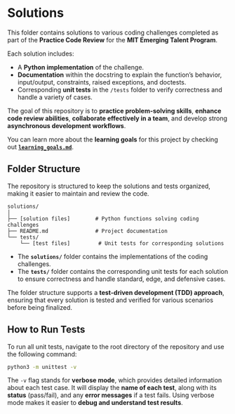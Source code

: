 # **Solutions**

This folder contains solutions to various coding challenges completed as part
of the **Practice Code Review** for the **MIT Emerging Talent Program**.

Each solution includes:  

- A **Python implementation** of the challenge.  
- **Documentation** within the docstring to explain the function’s behavior,
input/output, constraints, raised exceptions, and doctests.  
- Corresponding **unit tests** in the `/tests` folder to verify correctness
and handle a variety of cases.

The goal of this repository is to **practice problem-solving skills**,
**enhance code review abilities**, **collaborate effectively in a team**,
and develop strong **asynchronous development workflows**.

You can learn more about the **learning goals** for this project by checking
out **[`learning_goals.md`](collaboration/learning_goals.md)**.

## **Folder Structure**

The repository is structured to keep the solutions and tests organized,
making it easier to maintain and review the code.

```text
solutions/
│
├── [solution files]        # Python functions solving coding challenges
├── README.md               # Project documentation
└── tests/
    └── [test files]         # Unit tests for corresponding solutions
```

- The **`solutions/`** folder contains the implementations of the
coding challenges.
- The **`tests/`** folder contains the corresponding unit tests for each
solution to ensure correctness and handle standard, edge, and defensive cases.

The folder structure supports a **test-driven development (TDD) approach**,
ensuring that every solution is tested and verified for various scenarios
before being finalized.

## **How to Run Tests**

To run all unit tests, navigate to the root directory of the repository and use
the following command:

```bash
python3 -m unittest -v
```

The `-v` flag stands for **verbose mode**, which provides detailed information
about each test case. It will display the **name of each test**, along with its
**status** (pass/fail), and any **error messages** if a test fails.
Using verbose   mode makes it easier to **debug and understand test results**.
